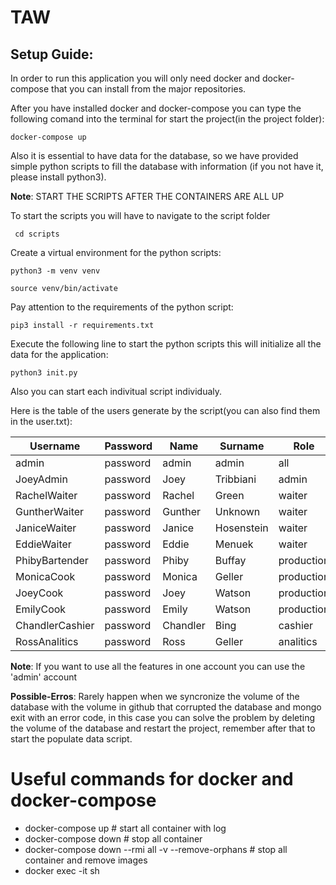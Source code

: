 # TAW
## Setup Guide:
In order to run this application you will only need docker and docker-compose that you can install from the major repositories.

After you have installed docker and docker-compose you can type the following comand into the terminal for start the project(in the project folder):

``` docker-compose up ```

Also it is essential to have data for the database, so we have provided simple python
scripts to fill the database with information (if you not have it, please install python3).

**Note**: START THE SCRIPTS AFTER THE CONTAINERS ARE ALL UP

To start the scripts you will have to navigate to the script folder

``` cd scripts```

Create a virtual environment for the python scripts:

``` python3 -m venv venv ```

``` source venv/bin/activate ```

Pay attention to the requirements of the python script:

``` pip3 install -r requirements.txt ```

Execute the following line to start the python scripts
this will initialize all the data for the application:

``` python3 init.py ```

Also you can start each indivitual script individualy.

Here is the table of the users generate by the script(you can also find them in the user.txt):

| **Username**   | **Password** | **Name**  | **Surname**  | **Role**   |
| -------------- | ------------ | --------- | ------------ | ---------- |
| admin          | password     | admin     | admin        | all        |
| JoeyAdmin      | password     | Joey      | Tribbiani    | admin      |
| RachelWaiter   | password     | Rachel    | Green        | waiter     |
| GuntherWaiter  | password     | Gunther   | Unknown      | waiter     |
| JaniceWaiter   | password     | Janice    | Hosenstein   | waiter     |
| EddieWaiter    | password     | Eddie     | Menuek       | waiter     |
| PhibyBartender | password     | Phiby     | Buffay       | production |
| MonicaCook     | password     | Monica    | Geller       | production |
| JoeyCook       | password     | Joey      | Watson       | production |
| EmilyCook      | password     | Emily     | Watson       | production |
| ChandlerCashier| password     | Chandler  | Bing         | cashier    |
| RossAnalitics  | password     | Ross      | Geller       | analitics  |

**Note**: If you want to use all the features in one account you can use the 'admin' account

**Possible-Erros**: Rarely happen when we syncronize the volume of the database with the volume in github that corrupted the database and mongo exit with an error code, in this case you can solve the problem by deleting the volume of the database and restart the project, remember after that to start the populate data script.


# Useful commands for docker and docker-compose
- docker-compose up # start all container with log
- docker-compose down # stop all container
- docker-compose down --rmi all -v --remove-orphans # stop all container and remove images
- docker exec -it <container-name-or-id> sh

